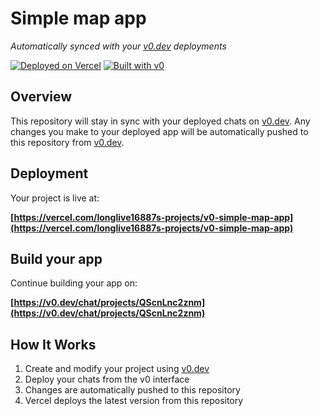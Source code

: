 # Simple map app

*Automatically synced with your [v0.dev](https://v0.dev) deployments*

[![Deployed on Vercel](https://img.shields.io/badge/Deployed%20on-Vercel-black?style=for-the-badge&logo=vercel)](https://vercel.com/longlive16887s-projects/v0-simple-map-app)
[![Built with v0](https://img.shields.io/badge/Built%20with-v0.dev-black?style=for-the-badge)](https://v0.dev/chat/projects/QScnLnc2znm)

## Overview

This repository will stay in sync with your deployed chats on [v0.dev](https://v0.dev).
Any changes you make to your deployed app will be automatically pushed to this repository from [v0.dev](https://v0.dev).

## Deployment

Your project is live at:

**[https://vercel.com/longlive16887s-projects/v0-simple-map-app](https://vercel.com/longlive16887s-projects/v0-simple-map-app)**

## Build your app

Continue building your app on:

**[https://v0.dev/chat/projects/QScnLnc2znm](https://v0.dev/chat/projects/QScnLnc2znm)**

## How It Works

1. Create and modify your project using [v0.dev](https://v0.dev)
2. Deploy your chats from the v0 interface
3. Changes are automatically pushed to this repository
4. Vercel deploys the latest version from this repository